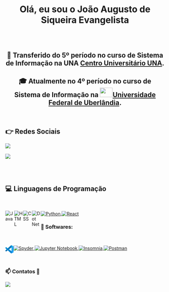 <!DOCTYPE html>
<html>

<body>
  <h1 align='center'>Olá, eu sou o João Augusto de Siqueira Evangelista</h1><br/>
  <br/>
  
  <h2 align='center'>🚀 Transferido do 5º período no curso de Sistema de Informação na UNA <a href=https://www.una.br/>Centro Universitário UNA</a>.</h2>
  <h2 align='center'>🎓 Atualmente no 4º período no curso de Sistema de Informação na <img src="https://upload.wikimedia.org/wikipedia/commons/6/65/Ufu_logo.svg" height="30" width="40" /><a href=https://www.ufu.br>Universidade Federal de Uberlândia</a>.</h2>

  <br/> 
  

  ## 👉 Redes Sociais

  <a href="https://www.linkedin.com/in/jo%C3%A3o-augusto-siqueira-69265623a/" target="_blank"><img src="https://img.shields.io/badge/-LinkedIn-%230077B5?style=for-the-badge&logo=linkedin&logoColor=white" target="_blank"></a> 

  <a href="https://discord.com/channels/@me" target="_blank"><img src="https://img.shields.io/badge/Discord-7289DA?style=for-the-badge&logo=discord&logoColor=white" target="_blank"></a> 

  <br/>
  <br/>
  
  ## 💻 Linguagens de Programação

  <br/>
  <p align="left" >
    <a href="https://www.python.org" target="_blank">
      <img align="center" alt="Python" width="28px" src="https://www.vectorlogo.zone/logos/python/python-icon.svg"/>
    </a>
    <a href="https://reactnative.dev/" target="_blank">
      <img align="center" alt="React" width="26px" height="28px" src="https://www.vectorlogo.zone/logos/reactjs/reactjs-icon.svg"/>
    </a>
    <a href="https://www.java.com/pt-BR/" target="_blank">
      <img align="left" alt="Java" width="28px" src="https://www.vectorlogo.zone/logos/java/java-icon.svg"/>
    </a>
    <a href="https://www.w3.org/html/" target="_blank">
      <img align="left" alt="HTML" width="28px" src="https://www.vectorlogo.zone/logos/w3_html5/w3_html5-icon.svg" />
    </a>
    <a href="https://www.w3.org/Style/CSS/Overview.en.html" target="_blank">
      <img align="left" alt="CSS" width="28px" src="https://www.vectorlogo.zone/logos/netlifyapp_watercss/netlifyapp_watercss-ar21.svg" />
    </a>
    <a href="https://dotnet.microsoft.com/en-us/" target="_blank">
      <img align="left" alt="Dot Net" width="28px" src="https://www.vectorlogo.zone/logos/dotnet/dotnet-ar21.svg" />
    </a>
  </p>

  ### 🧰 Softwares:

  <br/>
  <p align="left" >
    <a href="https://code.visualstudio.com/" target="_blank"> <img align="left" alt="Visual Studio Code" width="26px" src="https://raw.githubusercontent.com/github/explore/80688e429a7d4ef2fca1e82350fe8e3517d3494d/topics/visual-studio-code/visual-studio-code.png" /></a> 
    <a href="http://www.spyder-ide.org" target="_blank">
      <img align="center" alt="Spyder" height="28px" src="https://upload.wikimedia.org/wikipedia/commons/7/7e/Spyder_logo.svg" />
    </a>
    <a href="https://jupyter.org/"       target="_blank">
      <img align="center" alt="Jupyter Notebook" height="26px" src="https://www.vectorlogo.zone/logos/jupyter/jupyter-ar21.svg" />
    </a>
    <a href="https://insomnia.rest/" target="_blank">
      <img align="center" alt="Insomnia" width="26px" src="https://raw.githubusercontent.com/gilbarbara/logos/master/logos/insomnia.svg" />
    </a> 
    <a href="https://www.postman.com/" target="_blank">
      <img align="center" alt="Postman" width="26px" src="https://www.vectorlogo.zone/logos/getpostman/getpostman-icon.svg" />
    </a> 
  </p>
  <br/>

  ### 📫 Contatos 👋

  <p align="left">
     <a href="mailto:jasiqueira174@gmail.com"><img src="https://img.shields.io/badge/-Gmail-%23333?style=for-the-badge&logo=gmail&logoColor=white" target="_blank"></a>
  </p>
</body>
</html>
